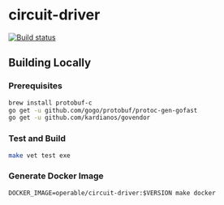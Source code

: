 # circuit-driver

[![Build status](https://badge.buildkite.com/5e3d14a67525f02ccc31018c05fb47bb1952d1165904054dd5.svg?branch=master)](https://buildkite.com/operable/circuit-driver)

## Building Locally

### Prerequisites

```sh
brew install protobuf-c
go get -u github.com/gogo/protobuf/protoc-gen-gofast
go get -u github.com/kardianos/govendor
```

### Test and Build

```sh
make vet test exe
```

### Generate Docker Image

```
DOCKER_IMAGE=operable/circuit-driver:$VERSION make docker
```
